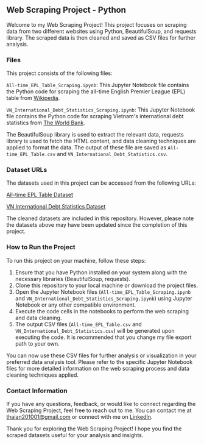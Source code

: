 ## Web Scraping Project - Python
Welcome to my Web Scraping Project! This project focuses on scraping data from two different websites using Python, BeautifulSoup, and requests library. The scraped data is then cleaned and saved as CSV files for further analysis.

### Files
This project consists of the following files:

`All-time_EPL_Table_Scraping.ipynb`: This Jupyter Notebook file contains the Python code for scraping the all-time English Premier League (EPL) table from [Wikipedia](https://en.wikipedia.org/wiki/Premier_League_records_and_statistics). 

`VN_International_Debt_Statistics_Scraping.ipynb`: This Jupyter Notebook file contains the Python code for scraping Vietnam's international debt statistics from [The World Bank](https://datatopics.worldbank.org/debt/ids/countryanalytical/VNM).

The BeautifulSoup library is used to extract the relevant data, requests library is used to fetch the HTML content, and data cleaning techniques are applied to format the data. The output of these file are saved as `All-time_EPL_Table.csv` and `VN_International_Debt_Statistics.csv`.

### Dataset URLs
The datasets used in this project can be accessed from the following URLs:

[All-time EPL Table Dataset](https://en.wikipedia.org/wiki/Premier_League_records_and_statistics)

[VN International Debt Statistics Dataset](https://datatopics.worldbank.org/debt/ids/countryanalytical/VNM)

The cleaned datasets are included in this repository. However, please note the datasets above may have been updated since the completion of this project.

### How to Run the Project
To run this project on your machine, follow these steps:

1. Ensure that you have Python installed on your system along with the necessary libraries (BeautifulSoup, requests).
2. Clone this repository to your local machine or download the project files.
3. Open the Jupyter Notebook files (`All-time_EPL_Table_Scraping.ipynb` and `VN_International_Debt_Statistics_Scraping.ipynb`) using Jupyter Notebook or any other compatible environment.
4. Execute the code cells in the notebooks to perform the web scraping and data cleaning.
5. The output CSV files (`All-time_EPL_Table.csv` and `VN_International_Debt_Statistics.csv`) will be generated upon executing the code. It is recommended that you change my file export path to your own.

You can now use these CSV files for further analysis or visualization in your preferred data analysis tool.
Please refer to the specific Jupyter Notebook files for more detailed information on the web scraping process and data cleaning techniques applied.

### Contact Information
If you have any questions, feedback, or would like to connect regarding the Web Scraping Project, feel free to reach out to me. You can contact me at thaian201001@gmail.com or connect with me on [LinkedIn](https://www.linkedin.com/in/nguyenchonthaian/).

Thank you for exploring the Web Scraping Project! I hope you find the scraped datasets useful for your analysis and insights.
